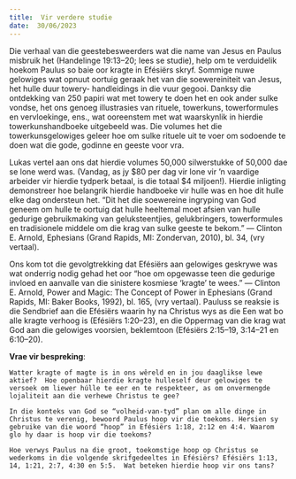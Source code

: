 ```yaml
---
title:  Vir verdere studie
date:  30/06/2023
---
```


Die verhaal van die geestebesweerders wat die name van Jesus en Paulus misbruik het (Handelinge 19:13–20; lees  se studie), help om te verduidelik hoekom Paulus so baie oor kragte in Efésiërs skryf.  Sommige nuwe gelowiges wat opnuut oortuig geraak het van die soewereiniteit van Jesus, het hulle duur towery- handleidings in die vuur gegooi. Danksy die ontdekking van 250 papiri wat met towery te doen het en ook ander sulke vondse, het ons genoeg illustrasies van rituele, towerkuns, towerformules en vervloekinge, ens., wat ooreenstem met wat waarskynlik in hierdie towerkunshandboeke uitgebeeld was. Die volumes het die towerkunsgelowiges geleer hoe om sulke rituele uit te voer om sodoende te doen wat die gode, godinne en geeste voor vra.

Lukas vertel aan ons dat hierdie volumes 50,000 silwerstukke of 50,000 dae se lone werd was. (Vandag, as jy $80 per dag vir lone vir ’n vaardige arbeider vir hierdie tydperk betaal, is die totaal $4 miljoen!). Hierdie inligting demonstreer hoe belangrik hierdie handboeke vir hulle was en hoe dit hulle elke dag ondersteun het. “Dit het die soewereine ingryping van God geneem om hulle te oortuig dat hulle heeltemal moet afsien van hulle gedurige gebruikmaking van geluksteentjies, gelukbringers, towerformules en tradisionele middele om die krag van sulke geeste te bekom.” — Clinton E. Arnold, Ephesians (Grand Rapids, MI: Zondervan, 2010), bl. 34, (vry vertaal).

Ons kom tot die gevolgtrekking dat Efésiërs aan gelowiges geskrywe was wat onderrig nodig gehad het oor “hoe om opgewasse teen die gedurige invloed en aanvalle van die sinistere kosmiese ‘kragte’ te wees.” — Clinton E. Arnold, Power and Magic: The Concept of Power in Ephesians (Grand Rapids, MI: Baker Books, 1992), bl. 165, (vry vertaal). Pauluss se reaksie is die Sendbrief aan die Efésiërs waarin hy na Christus wys as die Een wat bo alle kragte verhoog is (Efésiërs 1:20–23), en die Oppermag van die krag wat God aan die gelowiges voorsien, beklemtoon (Efésiërs 2:15–19, 3:14–21 en 6:10–20).

**Vrae vir bespreking**:

`Watter kragte of magte is in ons wêreld en in jou daaglikse lewe aktief?  Hoe openbaar hierdie kragte hulleself deur gelowiges te versoek om liewer húlle te eer en te respekteer, as om onvermengde lojaliteit aan die verhewe Christus te gee? `

`In die konteks van God se “volheid-van-tyd” plan om alle dinge in Christus te verenig, bewoord Paulus hoop vir die toekoms. Hersien sy gebruike van die woord “hoop” in Efésiërs 1:18, 2:12 en 4:4. Waarom glo hy daar is hoop vir die toekoms?`

`Hoe verwys Paulus na die groot, toekomstige hoop op Christus se wederkoms in die volgende skrifgedeeltes in Efésiërs? Efésiërs 1:13, 14, 1:21, 2:7, 4:30 en 5:5.  Wat beteken hierdie hoop vir ons tans?`